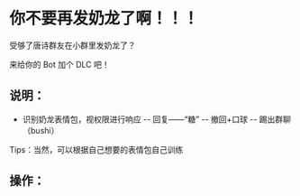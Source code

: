 # 你不要再发奶龙了啊！！！

受够了唐诗群友在小群里发奶龙了？

来给你的 Bot 加个 DLC 吧！

## 说明：

- 识别奶龙表情包，视权限进行响应
  -- 回复——“糖”
  -- 撤回+口球
  -- 踢出群聊（bushi）

Tips：当然，可以根据自己想要的表情包自己训练

## 操作：
